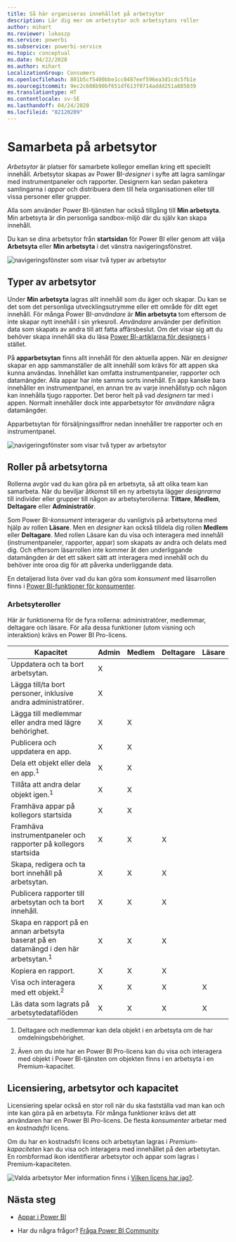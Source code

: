 ```yaml
---
title: Så här organiseras innehållet på arbetsytor
description: Lär dig mer om arbetsytor och arbetsytans roller
author: mihart
ms.reviewer: lukaszp
ms.service: powerbi
ms.subservice: powerbi-service
ms.topic: conceptual
ms.date: 04/22/2020
ms.author: mihart
LocalizationGroup: Consumers
ms.openlocfilehash: 801b5cf5400bbe1cc0487eef596ea3d1cdc5fb1e
ms.sourcegitcommit: 9ec2c608b90bf651df613f0714addd251a885039
ms.translationtype: HT
ms.contentlocale: sv-SE
ms.lasthandoff: 04/24/2020
ms.locfileid: "82120209"
---
```

# <a name="collaborate-in-workspaces"></a>Samarbeta på arbetsytor

 *Arbetsytor* är platser för samarbete kollegor emellan kring ett speciellt innehåll. Arbetsytor skapas av Power BI-*designer* i syfte att lagra samlingar med instrumentpaneler och rapporter. Designern kan sedan paketera samlingarna i *appar* och distribuera dem till hela organisationen eller till vissa personer eller grupper. 

 Alla som använder Power BI-tjänsten har också tillgång till **Min arbetsyta**.  Min arbetsyta är din personliga sandbox-miljö där du själv kan skapa innehåll.

 Du kan se dina arbetsytor från **startsidan** för Power BI eller genom att välja **Arbetsyta** eller **Min arbetsyta** i det vänstra navigeringsfönstret.

 ![navigeringsfönster som visar två typer av arbetsytor](media/end-user-workspaces/power-bi-home.png)

## <a name="types-of-workspaces"></a>Typer av arbetsytor
Under **Min arbetsyta** lagras allt innehåll som du äger och skapar. Du kan se det som det personliga utvecklingsutrymme eller ett område för ditt eget innehåll. För många Power BI-*användare* är **Min arbetsyta** tom eftersom de inte skapar nytt innehåll i sin yrkesroll. *Användare* använder per definition data som skapats av andra till att fatta affärsbeslut. Om det visar sig att du behöver skapa innehåll ska du läsa [Power BI-artiklarna för designers](../create-reports/index.yml) i stället.

På **apparbetsytan** finns allt innehåll för den aktuella appen. När en *designer* skapar en app sammanställer de allt innehåll som krävs för att appen ska kunna användas. Innehållet kan omfatta instrumentpaneler, rapporter och datamängder. Alla appar har inte samma sorts innehåll. En app kanske bara innehåller en instrumentpanel, en annan tre av varje innehållstyp och någon kan innehålla tjugo rapporter. Det beror helt på vad *designern* tar med i appen. Normalt innehåller dock inte apparbetsytor för *användare* några datamängder.

Apparbetsytan för försäljningssiffror nedan innehåller tre rapporter och en instrumentpanel. 

![navigeringsfönster som visar två typer av arbetsytor](media/end-user-workspaces/power-bi-app-workspace.png)

## <a name="roles-in-the-workspaces"></a>Roller på arbetsytorna

Rollerna avgör vad du kan göra på en arbetsyta, så att olika team kan samarbeta.  När du beviljar åtkomst till en ny arbetsyta lägger *designrarna* till individer eller grupper till någon av arbetsyterollerna: **Tittare**, **Medlem**, **Deltagare** eller **Administratör**. 


Som Power BI-*konsument* interagerar du vanligtvis på arbetsytorna med hjälp av rollen **Läsare**. Men en *designer* kan också tilldela dig rollen **Medlem** eller **Deltagare**. Med rollen Läsare kan du visa och interagera med innehåll (instrumentpaneler, rapporter, appar) som skapats av andra och delats med dig. Och eftersom läsarrollen inte kommer åt den underliggande datamängden är det ett säkert sätt att interagera med innehåll och du behöver inte oroa dig för att påverka underliggande data.


En detaljerad lista över vad du kan göra som *konsument* med läsarrollen finns i [Power BI-funktioner för konsumenter](end-user-features.md).


### <a name="workspace-roles"></a>Arbetsyteroller
Här är funktionerna för de fyra rollerna: administratörer, medlemmar, deltagare och läsare. För alla dessa funktioner (utom visning och interaktion) krävs en Power BI Pro-licens.

|Kapacitet   | Admin  | Medlem  | Deltagare  | Läsare |
|---|---|---|---|---|
| Uppdatera och ta bort arbetsytan.  | X  |   |   |   | 
| Lägga till/ta bort personer, inklusive andra administratörer.  | X  |   |   |   |
| Lägga till medlemmar eller andra med lägre behörighet.  |  X | X  |   |   |
| Publicera och uppdatera en app. |  X | X  |   |   |
| Dela ett objekt eller dela en app.<sup>1</sup> |  X | X  |   |   |
| Tillåta att andra delar objekt igen.<sup>1</sup> |  X | X  |   |   |
| Framhäva appar på kollegors startsida |  X | X  |   |   |
| Framhäva instrumentpaneler och rapporter på kollegors startsida |  X | X  | X |   |
| Skapa, redigera och ta bort innehåll på arbetsytan.  |  X | X  | X  |   |
| Publicera rapporter till arbetsytan och ta bort innehåll.  |  X | X  | X  |   |
| Skapa en rapport på en annan arbetsyta baserat på en datamängd i den här arbetsytan.<sup>1</sup> |  X | X  | X  |   |
| Kopiera en rapport. | X | X | X |  |
| Visa och interagera med ett objekt.<sup>2</sup> |  X | X  | X  | X  |
| Läs data som lagrats på arbetsytedataflöden | X | X | X | X |

1. Deltagare och medlemmar kan dela objekt i en arbetsyta om de har omdelningsbehörighet.

2. Även om du inte har en Power BI Pro-licens kan du visa och interagera med objekt i Power BI-tjänsten om objekten finns i en arbetsyta i en Premium-kapacitet.

## <a name="licensing-workspaces-and-capacity"></a>Licensiering, arbetsytor och kapacitet
Licensiering spelar också en stor roll när du ska fastställa vad man kan och inte kan göra på en arbetsyta. För många funktioner krävs det att användaren har en Power BI *Pro*-licens. De flesta *konsumenter* arbetar med en *kostnadsfri* licens. 

Om du har en kostnadsfri licens och arbetsytan lagras i *Premium-kapaciteten* kan du visa och interagera med innehållet på den arbetsytan. En rombformad ikon identifierar arbetsytor och appar som lagras i Premium-kapaciteten.

![Valda arbetsytor](media/end-user-workspaces/power-bi-diamond.png) Mer information finns i [Vilken licens har jag?](end-user-license.md).



## <a name="next-steps"></a>Nästa steg
* [Appar i Power BI](end-user-apps.md)    

* Har du några frågor? [Fråga Power BI Community](https://community.powerbi.com/)

